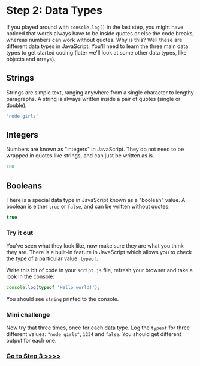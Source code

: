 # Step 2: Data Types

If you played around with `console.log()` in the last step, you might have noticed that words always have to be inside quotes or else the code breaks, whereas numbers can work without quotes. Why is this? Well these are different data types in JavaScript. You'll need to learn the three main data types to get started coding (later we'll look at some other data types, like objects and arrays).

## Strings

Strings are simple text, ranging anywhere from a single character to lengthy paragraphs. A string is always written inside a pair of quotes (single or double).

```js
'node girls'
```

## Integers

Numbers are known as "integers" in JavaScript. They do not need to be wrapped in quotes like strings, and can just be written as is.

```js
100
```

## Booleans

There is a special data type in JavaScript known as a "boolean" value. A boolean is either `true` or `false`, and can be written without quotes.

```js
true
```

### Try it out

You've seen what they look like, now make sure they are what you think they are. There is a built-in feature in JavaScript which allows you to check the type of a particular value: `typeof`.

Write this bit of code in your `script.js` file, refresh your browser and take a look in the console:

```js
console.log(typeof 'Hello world!');
```

You should see `string` printed to the console.

### Mini challenge

Now try that three times, once for each data type. Log the `typeof` for three different values: `"node girls"`, `1234` and `false`. You should get different output for each one.

### [Go to Step 3 >>>>](https://github.com/node-girls/beginners-javascript/blob/master/step03.md)
